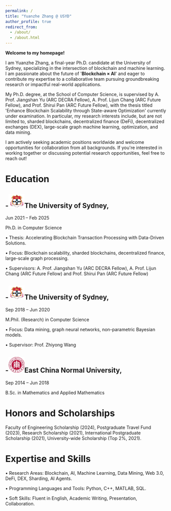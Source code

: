 ```yaml
---
permalink: /
title: "Yuanzhe Zhang @ USYD"
author_profile: true
redirect_from: 
  - /about/
  - /about.html
---
```



**Welcome to my homepage!**

I am Yuanzhe Zhang, a final-year Ph.D. candidate at the University of Sydney, specializing in the intersection of blockchain and machine learning. I am passionate about the future of '**Blockchain × AI**' and eager to contribute my expertise to a collaborative team pursuing groundbreaking research or impactful real-world applications.

My Ph.D. degree, at the School of Computer Science, is supervised by A. Prof. Jiangshan Yu (ARC DECRA Fellow), A. Prof. Lijun Chang (ARC Future Fellow), and Prof. Shirui Pan (ARC Future Fellow), with the thesis titled 'Enhance Blockchain Scalability through State-aware Optimization' currently under examination. In particular, my research interests include, but are not limited to, sharded blockchains, decentralized finance (DeFi), decentralized exchanges (DEX), large-scale graph machine learning, optimization, and data mining.

I am actively seeking academic positions worldwide and welcome opportunities for collaboration from all backgrounds. If you're interested in working together or discussing potential research opportunities, feel free to reach out!


Education
=

**-![Sydney](../images/SYD1.png)The University of Sydney**, 
-
Jun 2021 – Feb 2025

Ph.D. in Computer Science

• Thesis: Accelerating Blockchain Transaction Processing with Data-Driven Solutions.

• Focus: Blockchain scalability, sharded blockchains, decentralized finance, large-scale graph processing.

• Supervisors: A. Prof. Jiangshan Yu (ARC DECRA Fellow), A. Prof. Lijun Chang (ARC Future Fellow) and Prof. Shirui Pan (ARC Future Fellow)


**-![Sydney](../images/SYD1.png)The University of Sydney**, 
-
Sep 2018 – Jun 2020

 M.Phil. (Research) in Computer Science

 • Focus: Data mining, graph neural networks, non-parametric Bayesian models.
 
 • Supervisor: Prof. Zhiyong Wang


**-![East](../images/huad.png)East China Normal University**, 
-
Sep 2014 – Jun 2018

B.Sc. in Mathematics and Applied Mathematics


Honors and Scholarships
=

Faculty of Engineering Scholarship (2024), Postgraduate Travel Fund (2023), Research Scholarship (2021), International Postgraduate Scholarship (2021), University-wide Scholarship (Top 2%, 2021).


Expertise and Skills
=

• Research Areas: Blockchain, AI, Machine Learning, Data Mining, Web 3.0, DeFi, DEX, Sharding, AI Agents.

• Programming Languages and Tools: Python, C++, MATLAB, SQL.

• Soft Skills: Fluent in English, Academic Writing, Presentation, Collaboration.
